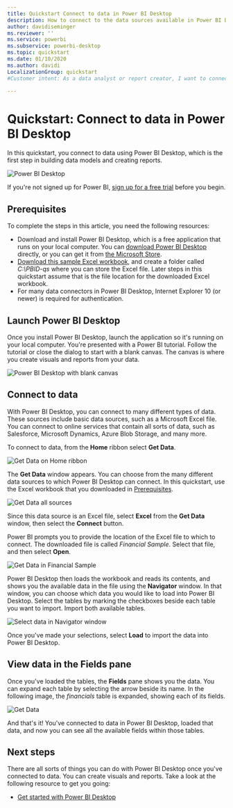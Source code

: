 ```yaml
---
title: Quickstart Connect to data in Power BI Desktop
description: How to connect to the data sources available in Power BI Desktop
author: davidiseminger
ms.reviewer: ''
ms.service: powerbi
ms.subservice: powerbi-desktop
ms.topic: quickstart
ms.date: 01/10/2020
ms.author: davidi
LocalizationGroup: quickstart
#Customer intent: As a data analyst or report creator, I want to connect to data in Power BI Desktop, so I can use Power BI Desktop to build data models and create reports.

---
```

# Quickstart: Connect to data in Power BI Desktop

In this quickstart, you connect to data using Power BI Desktop, which is the first step in building data models and creating reports.

![Power BI Desktop](media/desktop-what-is-desktop/what-is-desktop_01.png)

If you're not signed up for Power BI, [sign up for a free trial](https://app.powerbi.com/signupredirect?pbi_source=web) before you begin.

## Prerequisites

To complete the steps in this article, you need the following resources:

* Download and install Power BI Desktop, which is a free application that runs on your local computer. You can [download Power BI Desktop](https://powerbi.microsoft.com/desktop) directly, or you can get it from [the Microsoft Store](https://aka.ms/pbidesktopstore).
* [Download this sample Excel workbook](https://go.microsoft.com/fwlink/?LinkID=521962), and create a folder called *C:\PBID-qs* where you can store the Excel file. Later steps in this quickstart assume that is the file location for the downloaded Excel workbook.
* For many data connectors in Power BI Desktop, Internet Explorer 10 (or newer) is required for authentication.

## Launch Power BI Desktop

Once you install Power BI Desktop, launch the application so it's running on your local computer. You're presented with a Power BI tutorial. Follow the tutorial or close the dialog to start with a blank canvas. The canvas is where you create visuals and reports from your data.

![Power BI Desktop with blank canvas](media/desktop-quickstart-connect-to-data/qs-connect-data_01.png)

## Connect to data

With Power BI Desktop, you can connect to many different types of data. These sources include basic data sources, such as a Microsoft Excel file. You can connect to online services that contain all sorts of data, such as Salesforce, Microsoft Dynamics, Azure Blob Storage, and many more.

To connect to data, from the **Home** ribbon select **Get Data**.

![Get Data on Home ribbon](media/desktop-quickstart-connect-to-data/qs-connect-data_02.png)

The **Get Data** window appears. You can choose from the many different data sources to which Power BI Desktop can connect. In this quickstart, use the Excel workbook that you downloaded in [Prerequisites](#prerequisites).

![Get Data all sources](media/desktop-quickstart-connect-to-data/qs-connect-data_03.png)

Since this data source is an Excel file, select **Excel** from the **Get Data** window, then select the **Connect** button.

Power BI prompts you to provide the location of the Excel file to which to connect. The downloaded file is called *Financial Sample*. Select that file, and then select **Open**.

![Get Data in Financial Sample](media/desktop-quickstart-connect-to-data/qs-connect-data_04.png)

Power BI Desktop then loads the workbook and reads its contents, and shows you the available data in the file using the **Navigator** window. In that window, you can choose which data you would like to load into Power BI Desktop. Select the tables by marking the checkboxes beside each table you want to import. Import both available tables.

![Select data in Navigator window](media/desktop-quickstart-connect-to-data/qs-connect-data_05.png)

Once you've made your selections, select **Load** to import the data into Power BI Desktop.

## View data in the Fields pane

Once you've loaded the tables, the **Fields** pane shows you the data. You can expand each table by selecting the arrow beside its name. In the following image, the *financials* table is expanded, showing each of its fields.

![Get Data](media/desktop-quickstart-connect-to-data/qs-connect-data_06.png)

And that's it! You've connected to data in Power BI Desktop, loaded that data, and now you can see all the available fields within those tables.

## Next steps

There are all sorts of things you can do with Power BI Desktop once you've connected to data. You can create visuals and reports. Take a look at the following resource to get you going:

* [Get started with Power BI Desktop](desktop-getting-started.md)
